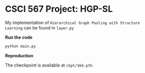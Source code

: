 # CSCI 567 Project: HGP-SL

My implementation of `Hierarchical Graph Pooling with Structure Learning` can be found in `layer.py`

**Run the code**

```bash
python main.py
```

**Reproduction**

The checkpoint is available at `ckpt/164.pth`.